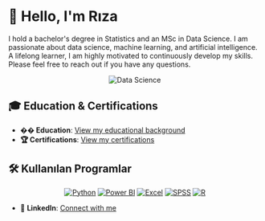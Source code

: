 # 👋 Hello, I'm Rıza

I hold a bachelor's degree in Statistics and an MSc in Data Science. I am passionate about data science, machine learning, and artificial intelligence. A lifelong learner, I am highly motivated to continuously develop my skills. Please feel free to reach out if you have any questions.

<div align="center">

![Data Science](https://user-images.githubusercontent.com/74038190/212749447-bfb7e725-6987-49d9-ae85-2015e3e7cc41.gif)

</div>

## 🎓 Education & Certifications

- **�� Education**: [View my educational background](https://www.linkedin.com/in/r%C4%B1zakutlu/details/education/)
- **🏆 Certifications**: [View my certifications](https://www.linkedin.com/in/r%C4%B1zakutlu/details/certifications/)



## 🛠️ Kullanılan Programlar


<div align="center">

[![Python](https://img.shields.io/badge/Python-3776AB?style=for-the-badge&logo=python&logoColor=white)](https://python.org/)
[![Power BI](https://img.shields.io/badge/Power_BI-F2C811?style=for-the-badge&logo=powerbi&logoColor=black)](https://powerbi.microsoft.com/)
[![Excel](https://img.shields.io/badge/Excel-217346?style=for-the-badge&logo=microsoftexcel&logoColor=white)](https://office.com/excel)
[![SPSS](https://img.shields.io/badge/SPSS-1F72C6?style=for-the-badge&logo=ibm&logoColor=white)](https://www.ibm.com/products/spss-statistics)
[![R](https://img.shields.io/badge/R-276DC3?style=for-the-badge&logo=r&logoColor=white)](https://www.r-project.org/)

</div>


- 💼 **LinkedIn**: [Connect with me](https://www.linkedin.com/in/r%C4%B1zakutlu)

